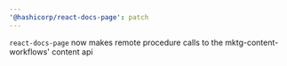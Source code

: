 ```yaml
---
'@hashicorp/react-docs-page': patch
---
```


`react-docs-page` now makes remote procedure calls to the mktg-content-workflows' content api
